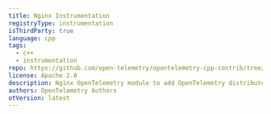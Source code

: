 ```yaml
---
title: Nginx Instrumentation
registryType: instrumentation
isThirdParty: true
language: cpp
tags:
  - c++
  - instrumentation
repo: https://github.com/open-telemetry/opentelemetry-cpp-contrib/tree/main/instrumentation/nginx
license: Apache 2.0
description: Nginx OpenTelemetry module to add OpenTelemetry distributed tracing support to nginx.
authors: OpenTelemetry Authors
otVersion: latest
---
```

